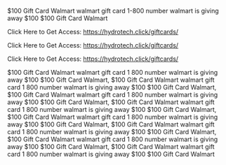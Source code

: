 $100 Gift Card Walmart walmart gift card 1-800 number walmart is giving away $100 $100 Gift Card Walmart

Click Here to Get Access: https://hydrotech.click/giftcards/

Click Here to Get Access: https://hydrotech.click/giftcards/

Click Here to Get Access: https://hydrotech.click/giftcards/

$100 Gift Card Walmart walmart gift card 1 800 number walmart is giving away $100 $100 Gift Card Walmart, $100 Gift Card Walmart walmart gift card 1 800 number walmart is giving away $100 $100 Gift Card Walmart, $100 Gift Card Walmart walmart gift card 1 800 number walmart is giving away $100 $100 Gift Card Walmart, $100 Gift Card Walmart walmart gift card 1 800 number walmart is giving away $100 $100 Gift Card Walmart, $100 Gift Card Walmart walmart gift card 1 800 number walmart is giving away $100 $100 Gift Card Walmart, $100 Gift Card Walmart walmart gift card 1 800 number walmart is giving away $100 $100 Gift Card Walmart, $100 Gift Card Walmart walmart gift card 1 800 number walmart is giving away $100 $100 Gift Card Walmart, $100 Gift Card Walmart walmart gift card 1 800 number walmart is giving away $100 $100 Gift Card Walmart
